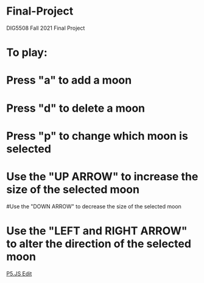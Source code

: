 # Final-Project
DIG5508 Fall 2021 Final Project
# To play:
# Press "a" to add a moon
# Press "d" to delete a moon
# Press "p" to change which moon is selected
# Use the "UP ARROW" to increase the size of the selected moon
#Use the "DOWN ARROW" to decrease the size of the selected moon
# Use the "LEFT and RIGHT ARROW" to alter the direction of the selected moon

[P5.JS Edit](https://editor.p5js.org/kggrinsell/full/ZuRJqx770) 
 
